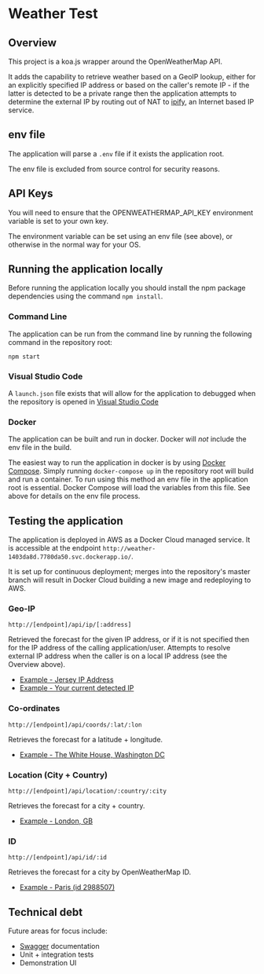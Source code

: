 # Weather Test

## Overview
This project is a koa.js wrapper around the OpenWeatherMap API.

It adds the capability to retrieve weather based on a GeoIP lookup, either for 
an explicitly specified IP address or based on the caller's remote IP - if the 
latter is detected to be a private range then the application attempts to 
determine the external IP by routing out of NAT to [ipify](http://ipify.org),
an Internet based IP service.

## env file
The application will parse a ```.env``` file if it exists the application root.

The env file is excluded from source control for security reasons.

## API Keys
You will need to ensure that the OPENWEATHERMAP_API_KEY environment variable is 
set to your own key.

The environment variable can be set using an env file (see above), or 
otherwise in the normal way for your OS.

## Running the application locally
Before running the application locally you should install the npm package dependencies
using the command `npm install`.

### Command Line
The application can be run from the command line by running the following command
in the repository root:

```npm start```

### Visual Studio Code
A `launch.json` file exists that will allow for the application to debugged when the
repository is opened in [Visual Studio Code](https://code.visualstudio.com)

### Docker
The application can be built and run in docker.  Docker will *not* include the env
file in the build.  

The easiest way to run the application in docker is by using [Docker Compose](https://docs.docker.com/compose/). 
Simply running `docker-compose up` in the repository root will build and run
a container.  To run using this method an env file in the application root is essential.
Docker Compose will load the variables from this file.  See above for details on the env file
process.

## Testing the application
The application is deployed in AWS as a Docker Cloud managed service.  It is accessible
at the endpoint `http://weather-1403da8d.7780da50.svc.dockerapp.io/`.

It is set up for continuous deployment; merges into the repository's master branch
will result in Docker Cloud building a new image and redeploying to AWS.

### Geo-IP
`http://[endpoint]/api/ip/[:address]`

Retrieved the forecast for the given IP address, or if it is not specified then 
for the IP address of the calling application/user.  Attempts to resolve external
IP address when the caller is on a local IP address (see the Overview above).

- [Example - Jersey IP Address](http://weather-1403da8d.7780da50.svc.dockerapp.io/api/ip/213.133.202.18)
- [Example - Your current detected IP](http://weather-1403da8d.7780da50.svc.dockerapp.io/api/ip)

### Co-ordinates
`http://[endpoint]/api/coords/:lat/:lon`

Retrieves the forecast for a latitude + longitude.

- [Example - The White House, Washington DC](http://weather-1403da8d.7780da50.svc.dockerapp.io/api/coords/38.8977/-77.0365)

### Location (City + Country)
`http://[endpoint]/api/location/:country/:city`

Retrieves the forecast for a city + country.

- [Example - London, GB](http://weather-1403da8d.7780da50.svc.dockerapp.io/api/location/gb/london)

### ID
`http://[endpoint]/api/id/:id`

Retrieves the forecast for a city by OpenWeatherMap ID.

- [Example - Paris (id 2988507)](http://weather-1403da8d.7780da50.svc.dockerapp.io/api/id/2988507)

## Technical debt

Future areas for focus include:

- [Swagger](http://swagger.io) documentation
- Unit + integration tests
- Demonstration UI
